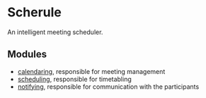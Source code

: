# Scherule
An intelligent meeting scheduler.

## Modules
* [calendaring](https://github.com/Scherule/Scherule-calendaring), responsible for meeting management
* [scheduling](https://github.com/Scherule/Scherule-scheduling), responsible for timetabling
* [notifying](https://github.com/Scherule/Scherule-notifying), responsible for communication with the participants
